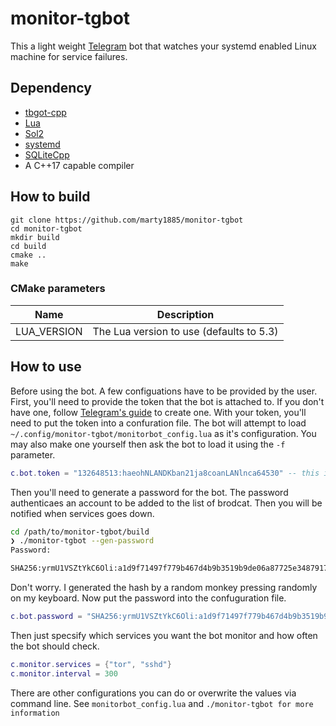 # monitor-tgbot

This a light weight [Telegram](https://telegram.org/) bot that watches your systemd enabled Linux machine for service failures.

## Dependency

* [tbgot-cpp](https://github.com/reo7sp/tgbot-cpp)
* [Lua](https://www.lua.org/)
* [Sol2](https://github.com/ThePhD/sol2)
* [systemd](https://freedesktop.org/wiki/Software/systemd/)
* [SQLiteCpp](https://github.com/SRombauts/SQLiteCpp)
* A C++17 capable compiler

## How to build
```
git clone https://github.com/marty1885/monitor-tgbot
cd monitor-tgbot
mkdir build
cd build
cmake ..
make
```

### CMake parameters
|Name          |Description                                |
|--------------|-------------------------------------------|
|LUA_VERSION   |The Lua version to use (defaults to 5.3)   |

## How to use

Before using the bot. A few configuations have to be provided by the user. First, you'll need to provide the token that the bot is attached to. If you don't have one, follow [Telegram's guide](https://core.telegram.org/bots#3-how-do-i-create-a-bot) to create one. With your token, you'll need to put the token into a confuration file. The bot will attempt to load `~/.config/monitor-tgbot/monitorbot_config.lua` as it's configuration. You may also make one yourself then ask the bot to load it using the `-f` parameter.

```Lua
c.bot.token = "132648513:haeohNLANDKban21ja8coanLANlnca64530" -- this is a made up token
```

Then you'll need to generate a password for the bot. The password authenticaes an account to be added to the list of brodcat. Then you will be notified when services goes down.

```bash
cd /path/to/monitor-tgbot/build
❯ ./monitor-tgbot --gen-password
Password:

SHA256:yrmU1VSZtYkC6Oli:a1d9f71497f779b467d4b9b3519b9de06a87725e3487917a89c97bbcdb90517e
```

Don't worry. I generated the hash by a random monkey pressing randomly on my keyboard. Now put the password into the confuguration file.

```Lua
c.bot.password = "SHA256:yrmU1VSZtYkC6Oli:a1d9f71497f779b467d4b9b3519b9de06a87725e3487917a89c97bbcdb90517e"
```

Then just specsify which services you want the bot monitor and how often the bot should check.

```Lua
c.monitor.services = {"tor", "sshd"}
c.monitor.interval = 300
```

There are other configurations you can do or overwrite the values via command line. See `monitorbot_config.lua` and `./monitor-tgbot for more information`

